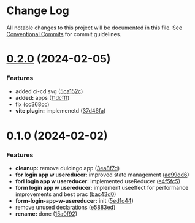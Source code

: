 # Change Log

All notable changes to this project will be documented in this file.
See [Conventional Commits](https://conventionalcommits.org) for commit guidelines.

# [0.2.0](https://github.com/paulAlexSerban/wbk--reactjs-playground--typescript/compare/@wbk--reactjs-playground--typescript/form-login-app-w-usereducer@0.1.0...@wbk--reactjs-playground--typescript/form-login-app-w-usereducer@0.2.0) (2024-02-05)

### Features

-   added ci-cd svg ([5ca152c](https://github.com/paulAlexSerban/wbk--reactjs-playground--typescript/commit/5ca152cfa6dc2b1548b7c2ed48d33d5debae9db7))
-   **added:** apps ([11dcfff](https://github.com/paulAlexSerban/wbk--reactjs-playground--typescript/commit/11dcfffcaab37b030fe7a13b728a76141978fa40))
-   fix ([cc368cc](https://github.com/paulAlexSerban/wbk--reactjs-playground--typescript/commit/cc368cc5b544cbb8c155359397154df97c467241))
-   **vite plugin:** implemenetd ([37d46fa](https://github.com/paulAlexSerban/wbk--reactjs-playground--typescript/commit/37d46fa94fb78ec7126690f942429a51d9ed511e))

# 0.1.0 (2024-02-02)

### Features

-   **cleanup:** remove duloingo app ([3ea8f7d](https://github.com/paulAlexSerban/wbk--reactjs-playground--typescript/commit/3ea8f7d47da9759c9ea8f62599a8aa4250b38c3c))
-   **for login app w usereducer:** improved state management ([ae99dd6](https://github.com/paulAlexSerban/wbk--reactjs-playground--typescript/commit/ae99dd660b6225c0e362c6814bf6df7d45259fab))
-   **forl login app w usereducer:** implemented useReducer ([e4f5fc5](https://github.com/paulAlexSerban/wbk--reactjs-playground--typescript/commit/e4f5fc5a5214e4c647a3878ed45e6e3b199e33e9))
-   **form login app w usereducer:** implement useeffect for performance improvements and best prac ([bac43d0](https://github.com/paulAlexSerban/wbk--reactjs-playground--typescript/commit/bac43d0eb5bea071580e0c531f09e3090b51e233))
-   **form-login-app-w-usereducer:** init ([5ed1c44](https://github.com/paulAlexSerban/wbk--reactjs-playground--typescript/commit/5ed1c4450998cd1f7afd26b198e565ce57640e3d))
-   remove unused declarations ([e5883ed](https://github.com/paulAlexSerban/wbk--reactjs-playground--typescript/commit/e5883ed7fd99461c0a39af9ea7ad9f9b7c5e9603))
-   **rename:** done ([15a0f92](https://github.com/paulAlexSerban/wbk--reactjs-playground--typescript/commit/15a0f92f47690da6021269d43d7489cb72cdc514))
